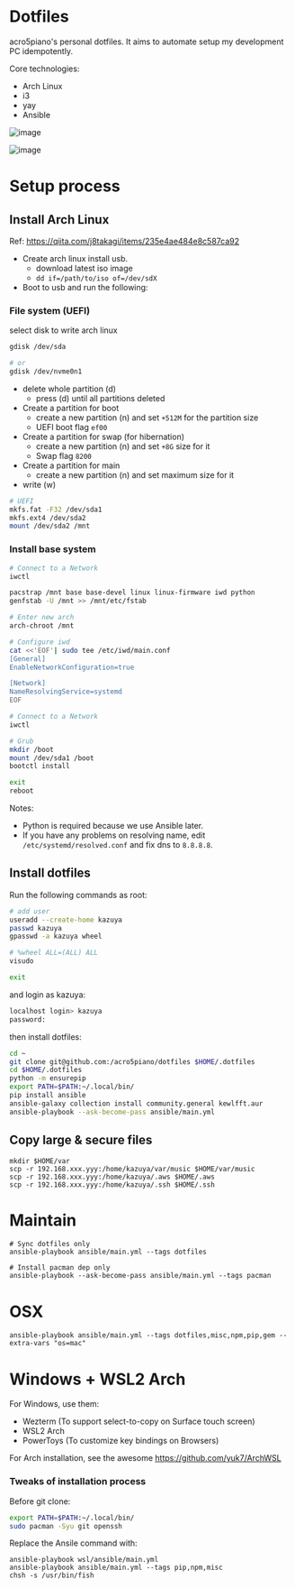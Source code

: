 # Dotfiles

acro5piano's personal dotfiles. It aims to automate setup my development PC idempotently.

Core technologies:

- Arch Linux
- i3
- yay
- Ansible

![image](https://user-images.githubusercontent.com/10719495/176838810-ea61f97a-7f7f-4c8b-80f7-243ee8eb8de9.png)

![image](https://user-images.githubusercontent.com/10719495/176839022-bcaf0d70-3395-4b6e-812e-ff676c8294c0.png)

# Setup process

## Install Arch Linux

Ref: https://qiita.com/j8takagi/items/235e4ae484e8c587ca92

- Create arch linux install usb.
  - download latest iso image
  - `dd if=/path/to/iso of=/dev/sdX`
- Boot to usb and run the following:

### File system (UEFI)

select disk to write arch linux

```sh
gdisk /dev/sda

# or
gdisk /dev/nvme0n1
```

- delete whole partition (d)
  - press (d) until all partitions deleted
- Create a partition for boot
  - create a new partition (n) and set `+512M` for the partition size
  - UEFI boot flag `ef00`
- Create a partition for swap (for hibernation)
  - create a new partition (n) and set `+8G` size for it
  - Swap flag `8200`
- Create a partition for main
  - create a new partition (n) and set maximum size for it
- write (w)

```sh
# UEFI
mkfs.fat -F32 /dev/sda1
mkfs.ext4 /dev/sda2
mount /dev/sda2 /mnt
```

### Install base system

```sh
# Connect to a Network
iwctl

pacstrap /mnt base base-devel linux linux-firmware iwd python
genfstab -U /mnt >> /mnt/etc/fstab

# Enter new arch
arch-chroot /mnt

# Configure iwd
cat <<'EOF'| sudo tee /etc/iwd/main.conf
[General]
EnableNetworkConfiguration=true

[Network]
NameResolvingService=systemd
EOF

# Connect to a Network
iwctl

# Grub
mkdir /boot
mount /dev/sda1 /boot
bootctl install

exit
reboot
```

Notes:

- Python is required because we use Ansible later.
- If you have any problems on resolving name, edit `/etc/systemd/resolved.conf` and fix dns to `8.8.8.8`.

## Install dotfiles

Run the following commands as root:

```sh
# add user
useradd --create-home kazuya
passwd kazuya
gpasswd -a kazuya wheel

# %wheel ALL=(ALL) ALL
visudo

exit
```

and login as kazuya:

```sh
localhost login> kazuya
password:
```

then install dotfiles:

```sh
cd ~
git clone git@github.com:/acro5piano/dotfiles $HOME/.dotfiles
cd $HOME/.dotfiles
python -m ensurepip
export PATH=$PATH:~/.local/bin/
pip install ansible
ansible-galaxy collection install community.general kewlfft.aur
ansible-playbook --ask-become-pass ansible/main.yml
```

## Copy large & secure files

```
mkdir $HOME/var
scp -r 192.168.xxx.yyy:/home/kazuya/var/music $HOME/var/music
scp -r 192.168.xxx.yyy:/home/kazuya/.aws $HOME/.aws
scp -r 192.168.xxx.yyy:/home/kazuya/.ssh $HOME/.ssh
```

# Maintain

```
# Sync dotfiles only
ansible-playbook ansible/main.yml --tags dotfiles

# Install pacman dep only
ansible-playbook --ask-become-pass ansible/main.yml --tags pacman
```

# OSX

```
ansible-playbook ansible/main.yml --tags dotfiles,misc,npm,pip,gem --extra-vars "os=mac"
```

# Windows + WSL2 Arch

For Windows, use them:

- Wezterm (To support select-to-copy on Surface touch screen)
- WSL2 Arch
- PowerToys (To customize key bindings on Browsers)

For Arch installation, see the awesome https://github.com/yuk7/ArchWSL

### Tweaks of installation process

Before git clone:

```bash
export PATH=$PATH:~/.local/bin/
sudo pacman -Syu git openssh
```

Replace the Ansile command with:

```
ansible-playbook wsl/ansible/main.yml
ansible-playbook ansible/main.yml --tags pip,npm,misc
chsh -s /usr/bin/fish
```
